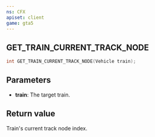 ```yaml
---
ns: CFX
apiset: client
game: gta5
---
```

## GET_TRAIN_CURRENT_TRACK_NODE

```c
int GET_TRAIN_CURRENT_TRACK_NODE(Vehicle train);
```


## Parameters
* **train**: The target train.

## Return value
Train's current track node index.